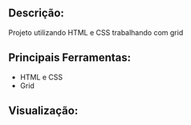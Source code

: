 ## Descrição:
Projeto utilizando HTML e CSS trabalhando com grid

## Principais Ferramentas: 
* HTML e CSS
* Grid

## Visualização:
